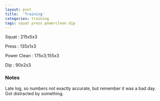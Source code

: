 ```yaml
---
layout: post
title:  'Training'
categories: training
tags: squat press powerclean dip
---
```


Squat       :   215x5x3

Press       :   135x1x3

Power Clean :   175x3;155x3

Dip         :   90x2x3


### Notes

Late log, so numbers not exactly accurate, but remember it was a bad day. Got distracted
by something.
